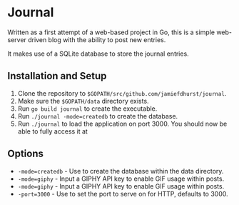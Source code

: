 # Journal

Written as a first attempt of a web-based project in Go, this is a simple web-
server driven blog with the ability to post new entries.

It makes use of a SQLite database to store the journal entries.

## Installation and Setup

1. Clone the repository to `$GOPATH/src/github.com/jamiefdhurst/journal`.
2. Make sure the `$GOPATH/data` directory exists.
3. Run `go build journal` to create the executable.
4. Run `./journal -mode=createdb` to create the database.
5. Run `./journal` to load the application on port 3000. You should now be able
    to fully access it at [](http://localhost:3000)

## Options

* `-mode=createdb` - Use to create the database within the data directory.
* `-mode=giphy` - Input a GIPHY API key to enable GIF usage within posts.
* `-mode=giphy` - Input a GIPHY API key to enable GIF usage within posts.
* `-port=3000` - Use to set the port to serve on for HTTP, defaults to 3000.
